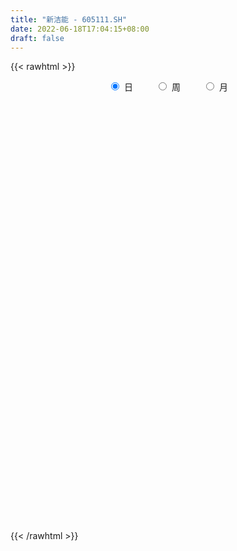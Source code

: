 ```yaml
---
title: "新洁能 - 605111.SH"
date: 2022-06-18T17:04:15+08:00
draft: false
---
```

{{< rawhtml >}}
    <div style="text-align: center">
        <label style="padding: 1rem;"><input style="margin-right: .5rem" type="radio" name="period" value="D" checked onclick="period_change(this)">日</label>
        <label style="padding: 1rem;"><input style="margin-right: .5rem" type="radio" name="period" value="W" onclick="period_change(this)">周</label>
        <label style="padding: 1rem;"><input style="margin-right: .5rem" type="radio" name="period" value="M" onclick="period_change(this)">月</label>
    </div>
    <div id="chart" style="height: 700px;"></div> 
    <script type="text/javascript">
        const D_v = [1394.27,488.64,769.06,1837.43,1156.37,618.21,731.21,958.33,4971.28,712.19,642.15,555.14,679.67,1193.16,2507.74,24984.87,192154.94,93734.03,70463.22,76057.37,78520.82,77030.81,67902.11,60033.02,26879.42,105448.86,82855.28,55763.45,65167.06,56214.68,52131.6,40008.11,42685.88,27703.66,31314.03,44266.88,72438.04,52317.55,43997.85,56283.05,46647.27,45146.89,50600.01,31939.88,34027.41,38158.31,27787.28,41816.94,41681.73,50912.57,46320.35,41807.05,40045.93,44243.85,35791.19,27702.72,24316.43,27721.51,42583.67,31237.53,39017.49,39139.09,28339.24,24911.3,34542.35,36298.87,22429.33,21358.47,30720.16,33908.38,27044.17,26778.52,37001.32,33318.74,37089.76,21669.49,30871.4,33786.0,24855.45,21185.1,17578.55,13419.21,13511.35,9724.78,22026.55,29512.26,26777.6,17967.58,23960.78,23427.24,21323.3,17468.84,36991.81,36286.02,27062.86,31422.9,26473.18,25433.39,8606.55,51497.12,39758.87,45360.55,31241.96,31078.08,29248.84,19792.16,27256.49,26368.04,14984.89,15657.85,18430.33,18170.84,18965.78,15713.01,19364.45,16198.03,9697.64,13303.78,12526.81,26720.98,21034.0,25542.21,47456.92,41028.27,45830.87,32977.58,19016.5,28496.22,36520.18,18578.74,17550.28,19080.22,19921.79,29520.76,34863.87,32954.33,16351.22,22072.7,15049.86,23015.7,31722.29,19932.21,20222.07,33677.35,19647.35,22698.38,29261.0,31121.86,28834.19,31925.53,19778.56,39087.26,23737.32,23011.34,24090.69,28945.67,26924.39,55042.44,41018.56,29563.25,32586.77,28911.82,20208.94,24400.13,34719.39,27168.0,20338.85,27751.29,37609.03,30032.56,91388.53,87650.69,99482.36,72974.07,61876.98,78638.44,65452.95,48279.03,52230.14,34341.15,62331.1,53266.55,38453.59,49119.55,58441.8,41094.39,51703.92,41802.66,48149.9,48390.64,42664.34,51501.18,47143.37,26587.09,40263.6,51674.79,50658.34,36250.16,43930.46,74725.47,63827.21,54780.17,62849.6,85462.02,61702.77,58605.01,36698.17,32968.13,35971.94,34085.28,24309.91,59315.0,49554.69,45156.25,40398.6,21543.41,25767.6,19097.2,23775.76,31789.2,24871.62,38696.97,31717.02,24526.9,23060.85,26834.49,19793.25,17954.38,14452.89,13796.2,12653.08,18434.32,26770.43,16898.82,16768.19,18087.35,12216.29,10704.0,9131.25,22423.99,16568.2,15020.2,12878.09,15269.3,49546.42,37410.27,31098.32,26175.78,15195.61,23527.74,43551.88,94298.75,56073.49,42378.6,35617.94,79055.95,52785.67,36757.49,29568.17,35213.67,44747.66,82453.42,91702.39,55811.59,70026.83,52291.61,49600.89,49955.15,46187.43,65539.55,66812.32,55063.79,51036.52,62563.27,64036.83,56424.1,58968.32,35186.43,74121.49,54129.91,32901.13,44773.54,51712.06,42080.71,30108.54,31686.26,30848.99,58440.45,48691.63,31974.67,37057.26,33426.87,25088.34,28334.1,23536.67,32479.41,24364.27,26571.48,36680.69,42195.88,29003.38,19345.89,18111.32,38712.6,28108.48,42090.23,35034.2,28171.73,24531.15,31654.33,29674.2,24379.54,38998.63,29398.2,61324.71,55812.83,46904.46,31975.16,25580.43,22510.77,41498.31,41338.85,36041.81,40294.93,29114.92,39524.71,52272.09,42128.18,32990.51,25908.36,24499.73,33955.41,26576.1,50355.82,29521.25,23437.45,74196.35,77244.79,60655.24,55777.04,37818.1,37459.09,34345.79,35779.64,47868.17,43945.36,79087.59,94954.61,79514.86,50650.57,31564.3,65513.93,82884.95,70165.78,36655.01,55375.97,48548.62,32392.36,57174.91,55326.84,35277.08,70926.27,44499.21,42831.3,31130.19,39601.05,37452.11,37023.7,38338.79,46076.43,36813.09,57324.39,49014.93,62514.86,53348.65,47513.08,48959.08,45268.25,38960.55,35519.47,53430.91,65508.34,71275.21,74250.21,53612.99,43644.1,92738.03,105374.39,83042.12,63488.13,65430.94,111652.37,94429.11,111658.13,79800.71,77700.18,93946.69,89889.51,82489.21,66180.48,63434.92,83691.23,85151.58,97650.45,124976.37,112632.35,80666.2,108506.91,97122.29,137103.73,119794.72,90035.24,102431.19,114745.79]
const D_histogram = [0.0,0.1831566952,0.4889625766,0.8749189501,1.3112216934,1.777471028,2.260800948,2.7537029978,3.2530366954,3.7585492909,4.2717971751,4.7966478078,5.3375498215,5.9003226813,6.4912901489,7.1173344831,7.7220677841,7.4377037225,6.4759627833,5.2235903626,4.771348581,3.3452176556,2.8716936341,3.092656809,3.8170710817,4.4070362434,3.8972641049,3.2718902285,2.3951687306,2.1423306053,1.6468961809,0.3094198496,-1.1922251168,-2.4677192349,-3.248180721,-3.5028467231,-2.8009909635,-2.2779573283,-0.8802750332,0.0268818231,0.3192330151,0.1738067299,0.3528070923,0.0248844066,-0.7880673409,-1.1969097653,-2.213455097,-1.9947737661,-1.4433917278,0.1760570896,-0.5687220487,-1.6439491543,-1.8878577833,-2.7008596606,-2.7981481257,-3.5202640071,-3.7859436723,-4.4896483281,-5.497357581,-6.5728197542,-6.1751961231,-5.4373139193,-5.1180821297,-4.7102192586,-3.3844238048,-3.355579716,-3.3555663045,-3.5395601374,-3.5467575574,-2.9943394522,-2.8389059794,-2.9161034761,-3.8872083703,-3.224767768,-2.0017034723,-0.9590545833,0.3839108717,0.408574194,0.061661637,-0.7458002982,-1.5311395079,-2.3032646073,-2.5746580323,-2.5810305631,-2.8924325078,-3.4391128835,-3.1535398278,-3.5104851694,-2.5292933742,-1.5144842692,-1.1346184461,0.2741437918,1.6566287392,2.7377118919,3.7679959155,4.1588399641,3.4609677822,2.3378719626,2.6604213431,3.9790581832,4.217755071,2.8154917983,0.9872285698,-1.048276054,-1.9686274044,-2.3970269403,-2.301535957,-2.667503353,-3.0932230016,-2.9762807574,-2.4821792433,-2.4171224162,-2.1951344745,-1.6204047246,-0.7846479259,-0.6652337368,-0.6134560384,-0.2894902282,-0.134162578,0.4436975684,0.4331177272,0.7699549164,2.0422279416,2.6890430691,3.5738827827,3.990509539,4.1254918777,3.8562296569,3.9541231001,3.7683063103,3.5098403257,2.9025113183,2.4833731362,1.524586594,1.4096614873,1.754988257,1.7674415498,1.5984838491,1.1359638009,0.7599904233,-0.1117374119,-0.67707436,-1.4110328051,-3.0169202181,-3.9142221849,-4.5660696442,-7.4094645662,-9.0916241707,-9.6581575476,-9.4003361943,-8.6983256768,-7.4291946945,-6.2071125783,-5.0759232584,-3.8809549071,-2.6730044102,-1.7840961172,-0.4918542645,0.27883094,0.9904559303,1.6542190641,1.8212009291,1.8260024344,1.9168300688,2.1386008821,2.0896253584,2.1265793368,2.2425170011,1.85495935,1.7843878069,2.3390696824,3.510339449,4.5334431212,5.2459131669,5.5669599157,6.3738586492,5.8725790721,5.0907475082,4.648105875,4.0254297863,4.449971122,3.6681999105,2.5465006931,1.9718382386,1.6374048622,1.1622935582,1.0596924225,0.4723971101,0.5382858353,0.2284067743,-0.4831528099,-1.3225599625,-2.2640050794,-2.7126483671,-2.4883071601,-1.9056771886,-1.3135780477,-1.061400686,-0.865877838,-0.6541524576,-1.5657087523,-1.6481162312,-0.6424338808,0.1350010458,-0.5046444739,-0.5402116606,-0.9739103605,-1.1267593411,-1.6284266496,-2.0883350187,-2.1466708846,-1.4246059888,-1.3539659982,-1.1644715408,-1.3404447133,-1.3547672203,-1.0941766383,-0.9041007165,-0.7265585317,-0.3437142144,0.0610933652,0.4053385049,0.4756744759,0.4557120465,0.0836843493,-0.4258818003,-1.1235212745,-1.4761600309,-1.560076169,-1.5703538628,-1.5699254302,-1.7123932796,-1.3401883627,-1.3427880359,-1.3205641919,-1.1054380504,-1.097250556,-1.0986338644,-1.0083511234,-0.4488717746,-0.3319909127,-0.0581889175,0.0719186153,0.136885706,0.7099673257,0.818093164,0.7185202506,0.4649063115,0.4039463491,0.6453407488,1.5949973425,2.7322208977,3.4087095281,3.5451410591,3.2429657102,3.5014061454,3.5868182149,3.2128933124,2.6686429677,1.9245740891,1.7771978906,2.5046318155,3.3817117162,3.8885536543,4.0908910728,3.7065540877,2.7875110869,2.2433201056,1.6849920938,1.8854307345,2.3953971472,2.2184017654,1.9411625056,2.7382213063,3.1446280109,3.7959092259,4.4710881347,4.451957443,4.5201040352,3.5275868722,2.5141415615,1.706006473,1.2871167672,0.6589731052,0.1640339859,-0.4611596859,-1.2069217631,-3.1638447792,-4.4318474169,-5.1946671212,-5.6726211227,-5.5639001809,-5.3127771241,-5.1540585609,-5.059403141,-5.1968047831,-5.3195708685,-5.1650766258,-4.5574352622,-3.5251394437,-2.8898753956,-2.3323433921,-1.8499959013,-1.9329811453,-1.694017353,-1.848412341,-2.300229933,-2.9669744346,-3.2385116477,-3.6108673864,-3.7327616895,-3.893372288,-3.4553266247,-3.1396040421,-2.0452167587,-1.2021637159,-0.3953613226,0.2611732137,0.537069281,0.6040120542,1.1956138548,1.3407627261,1.8457207317,1.6418645084,1.3759294605,0.6932397684,-0.5878747762,-0.425692056,-0.4576922708,-0.4185052718,-0.1954010348,0.2159681457,0.281024848,0.9105641475,1.2608618428,1.2266372589,2.1642118805,3.0722397291,3.6282624659,3.7494631144,3.865300453,3.8671674907,3.4708762558,2.6055942453,2.0473741805,1.6111227138,1.798926006,2.3237245278,2.2885677165,2.0407438337,1.3380270979,1.0144987912,1.5584883655,1.2995085237,0.8663074589,1.0045171763,0.4785550976,0.1224649933,-1.0213575318,-2.2788145643,-3.0469021682,-4.1439025701,-4.4694297129,-4.871283465,-4.9358970979,-5.1286861306,-5.2166441684,-5.0360478983,-5.0246259453,-4.8754513226,-4.8012934083,-4.0446829207,-3.0790306112,-1.6858101455,-1.0721156459,-0.4987459292,-0.0925285154,0.1431650118,-0.2806017116,-0.5083669139,-2.1598873643,-3.1795852175,-3.3322201647,-3.0827921531,-2.9352142577,-2.6023551299,-1.7992078333,-0.9205367384,0.0272401025,0.826271582,1.1787868906,1.9156700944,2.4114072866,3.0952960095,3.4304597963,3.903928804,3.8126119879,3.8254355097,3.404021348,2.8504889901,2.5110837006,2.2873255492,2.0978969131,2.1508376866,2.5426573482,2.5589492256,2.4091241729,1.7599593966,1.4302758885,1.3863354998,1.0471099857,0.8228284427,0.9076642539,1.1146388331]
const D_fast = [0.0,0.2289458689,0.6569923945,1.2616785055,2.0257866722,2.9364037638,3.9849339209,5.16626172,6.4788545915,7.9240045097,9.5052016877,11.2292142723,13.1045037415,15.1423572715,17.3561472763,19.7615252314,22.2967754784,23.8718373474,24.529087104,24.582612274,25.3232076377,24.7333811262,24.9777805131,25.9719078903,27.6505899334,29.342314156,29.8068580437,29.9994567245,29.7215274091,30.0042719352,29.920561556,28.6604401871,26.8607389416,24.9683150148,23.3758083483,22.2454306655,22.2470386842,22.2005829874,23.3781965242,24.2920738362,24.664233282,24.5622586793,24.8294608147,24.5077592307,23.4977906479,22.7897207823,21.2198116763,20.9397995657,21.130333672,22.7937967618,21.9068371113,20.4206227172,19.7047496424,18.21653285,17.4197073533,15.8175254702,14.6053598869,12.7792431491,10.397194501,7.6785273892,6.5323519895,5.9109057135,4.9506169706,4.1809250271,4.6606145297,3.8505636895,3.0116855249,1.9428016577,1.0489148482,0.8527480904,0.2984550684,-0.5077682973,-2.4506752841,-2.5944266238,-1.8717881963,-1.068902953,0.3700402199,0.4968470907,0.1653499429,-0.8285620668,-1.9966861534,-3.3446274047,-4.2596853378,-4.9113155094,-5.945825581,-7.3522841775,-7.8550960788,-9.0896627128,-8.7407942612,-8.1046062235,-8.0083950119,-6.5310968261,-4.7344546938,-2.9689435681,-0.9966605657,0.433893474,0.6012632376,0.0626354086,1.0502901249,3.3636915108,4.6568271664,3.9584368433,2.3769807572,0.0794071199,-1.3331010817,-2.3607573526,-2.8406503586,-3.8734935928,-5.0725189918,-5.6996469369,-5.8260902337,-6.3653140106,-6.6921096875,-6.5224811188,-5.8828863016,-5.9297805467,-6.0313668579,-5.7797736048,-5.657986599,-4.9692020605,-4.8715024699,-4.3421765517,-2.5593465411,-1.2402706463,0.538039763,1.9522939041,3.1186492122,3.8134444057,4.8998686238,5.6561284116,6.2751225084,6.3934213306,6.5951264325,6.0174865388,6.254976804,7.0390506379,7.4933643182,7.7240275797,7.5454984817,7.35952271,6.4598605218,5.7252549838,4.6385383373,2.2784208698,0.4025633568,-1.3908015136,-6.0865625771,-10.0416282243,-13.022700988,-15.1149636834,-16.5875345851,-17.1757022764,-17.5053983048,-17.6431897994,-17.418460175,-16.8787607806,-16.4358765169,-15.2665982303,-14.4262052908,-13.4669663179,-12.3896484181,-11.7673663209,-11.3060642069,-10.7360290554,-9.9796080215,-9.5061772056,-8.937578393,-8.2610114784,-8.184829292,-7.8093038834,-6.6698545873,-4.6209999584,-2.464535506,-0.4405871686,1.2721995593,3.672562955,4.6394281459,5.1302834591,5.8496682947,6.2333496525,7.7703837687,7.9056625348,7.4205884907,7.3388855959,7.413803435,7.2292655206,7.3915874905,6.9223914556,7.1228516397,6.8700742723,6.0377264856,4.8676793424,3.3602329556,2.2334275761,1.8356919931,1.9419026674,2.2056072964,2.1924344866,2.1714878752,2.2196751411,0.9166916584,0.4222551217,1.2673290018,2.0785141899,1.3127075517,1.1420874499,0.4649111599,0.030372344,-0.8784016269,-1.8603937507,-2.4553973377,-2.0894839391,-2.357335448,-2.4589588758,-2.9700432266,-3.3230575388,-3.3360111163,-3.3719603737,-3.3760578218,-3.079142058,-2.6590611371,-2.2134813713,-2.0242267813,-1.930261199,-2.2813678089,-2.8974044086,-3.8759242014,-4.5976029656,-5.0715381459,-5.4744043054,-5.8664572304,-6.4370233997,-6.3998655734,-6.7381622556,-7.0460794596,-7.1073128307,-7.3734379753,-7.6494797497,-7.8112847896,-7.3640233845,-7.3301402507,-7.0708854849,-6.9227982982,-6.823609781,-6.0730363299,-5.7603872006,-5.6803300514,-5.8177174126,-5.7776907878,-5.3749612009,-4.0265552716,-2.2062764919,-0.6776104795,0.3451063163,0.8536723949,1.9874643665,2.9695809897,3.3988794154,3.5217898125,3.2588644563,3.5557877304,4.9093796092,6.6318874389,8.1108677905,9.3359279772,9.8782295141,9.656064285,9.6727033301,9.5356233418,10.2074196661,11.3162353656,11.6938404252,11.9018917918,13.383505919,14.5760696264,16.1763281479,17.9692790904,19.0631377594,20.2613103604,20.1506899154,19.7657799951,19.3841465249,19.2870360108,18.8236356251,18.3697050024,17.629221409,16.5817288911,13.8338446802,11.4578801882,9.3963937037,7.5002844215,6.2180303181,5.1409590939,4.0111630168,2.8409676514,1.4043648136,-0.0482939889,-1.1850689026,-1.7167863547,-1.5657753971,-1.6529801979,-1.6785340424,-1.658685527,-2.2249160573,-2.4094566032,-3.0259546764,-4.0528297517,-5.461317862,-6.542482987,-7.8175555723,-8.8726402978,-10.0065939682,-10.4323799611,-10.901558389,-10.3184752954,-9.7759631816,-9.0680011188,-8.3461732792,-7.9360098916,-7.7180641049,-6.8275588406,-6.3472192877,-5.3808310992,-5.1742211954,-5.0961738782,-5.6055536282,-7.0336368668,-6.9778771606,-7.1243004431,-7.189739762,-7.0154857838,-6.5501245668,-6.4148116525,-5.5576313162,-4.8921181602,-4.6196834293,-3.1410558376,-1.4649680567,-0.0018797035,1.0566867237,2.1388491755,3.1075080858,3.5789359149,3.3650524657,3.3186759461,3.2852051579,3.9227399516,5.0284696053,5.5654547232,5.8278167987,5.4596068374,5.3897032285,6.3233148942,6.3892121833,6.1725879832,6.5619269948,6.1556036905,5.8301298345,4.4309679264,2.6038072529,1.0739941069,-1.0589819375,-2.5018665086,-4.1215411269,-5.4201290343,-6.8950895996,-8.2872086795,-9.365624384,-10.6103589173,-11.6800471252,-12.8062125631,-13.0607728057,-12.864878149,-11.8931102196,-11.5474446315,-11.0987613971,-10.7156761121,-10.4441913319,-10.9381084833,-11.2929654141,-13.4844577055,-15.2990518632,-16.2847418515,-16.8060118782,-17.3922375472,-17.7099672019,-17.3566218636,-16.7080849533,-15.7534980868,-14.7478987118,-14.1006866805,-12.8848859531,-11.7862969393,-10.328584214,-9.1358054782,-7.6863542694,-6.8245180885,-5.8553356894,-5.4257445141,-5.2666546245,-4.9782889887,-4.6302157529,-4.2951701607,-3.7045199655,-2.6770359668,-2.0210067831,-1.5685507926,-1.7777257197,-1.7498402556,-1.4471967694,-1.5246447871,-1.5432192194,-1.2314673447,-0.7458330573]
const D_slow = [0.0,0.0457891738,0.1680298179,0.3867595555,0.7145649788,1.1589327358,1.7241329728,2.4125587223,3.2258178961,4.1654552188,5.2334045126,6.4325664646,7.7669539199,9.2420345903,10.8648571275,12.6441907483,14.5747076943,16.4341336249,18.0531243207,19.3590219114,20.5518590566,21.3881634705,22.1060868791,22.8792510813,23.8335188517,24.9352779126,25.9095939388,26.7275664959,27.3263586786,27.8619413299,28.2736653751,28.3510203375,28.0529640583,27.4360342496,26.6239890694,25.7482773886,25.0480296477,24.4785403156,24.2584715573,24.2651920131,24.3450002669,24.3884519494,24.4766537224,24.4828748241,24.2858579889,23.9866305475,23.4332667733,22.9345733318,22.5737253998,22.6177396722,22.47555916,22.0645718715,21.5926074256,20.9173925105,20.2178554791,19.3377894773,18.3913035592,17.2688914772,15.8945520819,14.2513471434,12.7075481126,11.3482196328,10.0686991003,8.8911442857,8.0450383345,7.2061434055,6.3672518294,5.482361795,4.5956724057,3.8470875426,3.1373610478,2.4083351788,1.4365330862,0.6303411442,0.1299152761,-0.1098483697,-0.0138706518,0.0882728967,0.1036883059,-0.0827617686,-0.4655466456,-1.0413627974,-1.6850273055,-2.3302849462,-3.0533930732,-3.9131712941,-4.701556251,-5.5791775434,-6.2115008869,-6.5901219542,-6.8737765658,-6.8052406178,-6.391083433,-5.70665546,-4.7646564812,-3.7249464901,-2.8597045446,-2.2752365539,-1.6101312182,-0.6153666724,0.4390720954,1.142945045,1.3897521874,1.1276831739,0.6355263228,0.0362695877,-0.5391144015,-1.2059902398,-1.9792959902,-2.7233661795,-3.3439109904,-3.9481915944,-4.496975213,-4.9020763942,-5.0982383756,-5.2645468099,-5.4179108195,-5.4902833765,-5.523824021,-5.4128996289,-5.3046201971,-5.112131468,-4.6015744826,-3.9293137154,-3.0358430197,-2.0382156349,-1.0068426655,-0.0427852513,0.9457455238,1.8878221013,2.7652821827,3.4909100123,4.1117532963,4.4928999448,4.8453153167,5.2840623809,5.7259227684,6.1255437306,6.4095346808,6.5995322867,6.5715979337,6.4023293437,6.0495711424,5.2953410879,4.3167855417,3.1752681306,1.3229019891,-0.9500040536,-3.3645434405,-5.7146274891,-7.8892089083,-9.7465075819,-11.2982857265,-12.5672665411,-13.5375052678,-14.2057563704,-14.6517803997,-14.7747439658,-14.7050362308,-14.4574222482,-14.0438674822,-13.5885672499,-13.1320666413,-12.6528591241,-12.1182089036,-11.595802564,-11.0641577298,-10.5035284795,-10.039788642,-9.5936916903,-9.0089242697,-8.1313394074,-6.9979786271,-5.6865003354,-4.2947603565,-2.7012956942,-1.2331509262,0.0395359509,1.2015624196,2.2079198662,3.3204126467,4.2374626243,4.8740877976,5.3670473573,5.7763985728,6.0669719624,6.331895068,6.4499943455,6.5845658044,6.6416674979,6.5208792955,6.1902393048,5.624238035,4.9460759432,4.3239991532,3.847579856,3.5191853441,3.2538351726,3.0373657131,2.8738275987,2.4824004107,2.0703713529,1.9097628827,1.9435131441,1.8173520256,1.6822991105,1.4388215204,1.1571316851,0.7500250227,0.227941268,-0.3087264531,-0.6648779503,-1.0033694499,-1.2944873351,-1.6295985134,-1.9682903185,-2.241834478,-2.4678596571,-2.6494992901,-2.7354278437,-2.7201545024,-2.6188198761,-2.4999012572,-2.3859732455,-2.3650521582,-2.4715226083,-2.7524029269,-3.1214429347,-3.5114619769,-3.9040504426,-4.2965318002,-4.7246301201,-5.0596772107,-5.3953742197,-5.7255152677,-6.0018747803,-6.2761874193,-6.5508458854,-6.8029336662,-6.9151516099,-6.998149338,-7.0126965674,-6.9947169136,-6.9604954871,-6.7830036556,-6.5784803646,-6.398850302,-6.2826237241,-6.1816371368,-6.0203019497,-5.621552614,-4.9384973896,-4.0863200076,-3.2000347428,-2.3892933153,-1.5139417789,-0.6172372252,0.1859861029,0.8531468448,1.3342903671,1.7785898398,2.4047477937,3.2501757227,4.2223141363,5.2450369045,6.1716754264,6.8685531981,7.4293832245,7.850631248,8.3219889316,8.9208382184,9.4754386598,9.9607292862,10.6452846127,11.4314416155,12.380418922,13.4981909556,14.6111803164,15.7412063252,16.6231030432,17.2516384336,17.6781400519,17.9999192437,18.1646625199,18.2056710164,18.0903810949,17.7886506542,16.9976894594,15.8897276051,14.5910608248,13.1729055442,11.781930499,10.4537362179,9.1652215777,7.9003707925,6.6011695967,5.2712768796,3.9800077231,2.8406489076,1.9593640466,1.2368951977,0.6538093497,0.1913103744,-0.291934912,-0.7154392502,-1.1775423354,-1.7525998187,-2.4943434274,-3.3039713393,-4.2066881859,-5.1398786083,-6.1132216803,-6.9770533364,-7.761954347,-8.2732585366,-8.5737994656,-8.6726397963,-8.6073464928,-8.4730791726,-8.3220761591,-8.0231726954,-7.6879820138,-7.2265518309,-6.8160857038,-6.4721033387,-6.2987933966,-6.4457620906,-6.5521851046,-6.6666081723,-6.7712344903,-6.820084749,-6.7660927125,-6.6958365005,-6.4681954637,-6.152980003,-5.8463206882,-5.3052677181,-4.5372077858,-3.6301421694,-2.6927763907,-1.7264512775,-0.7596594048,0.1080596591,0.7594582204,1.2713017656,1.674082444,2.1238139455,2.7047450775,3.2768870066,3.787072965,4.1215797395,4.3752044373,4.7648265287,5.0897036596,5.3062805243,5.5574098184,5.6770485928,5.7076648412,5.4523254582,4.8826218171,4.1208962751,3.0849206326,1.9675632043,0.7497423381,-0.4842319364,-1.766403469,-3.0705645111,-4.3295764857,-5.585732972,-6.8045958027,-8.0049191547,-9.0160898849,-9.7858475377,-10.2073000741,-10.4753289856,-10.6000154679,-10.6231475967,-10.5873563438,-10.6575067717,-10.7845985002,-11.3245703412,-12.1194666456,-12.9525216868,-13.7232197251,-14.4570232895,-15.107612072,-15.5574140303,-15.7875482149,-15.7807381893,-15.5741702938,-15.2794735711,-14.8005560475,-14.1977042259,-13.4238802235,-12.5662652744,-11.5902830734,-10.6371300764,-9.680771199,-8.829765862,-8.1171436145,-7.4893726894,-6.9175413021,-6.3930670738,-5.8553576521,-5.2196933151,-4.5799560087,-3.9776749654,-3.5376851163,-3.1801161442,-2.8335322692,-2.5717547728,-2.3660476621,-2.1391315986,-1.8604718904]
const D_data = [['2020-09-28', 28.67, 28.67, 28.67, 28.67],['2020-09-29', 31.54, 31.54, 31.54, 31.54],['2020-09-30', 34.69, 34.69, 34.69, 34.69],['2020-10-09', 38.16, 38.16, 38.16, 38.16],['2020-10-12', 41.98, 41.98, 41.98, 41.98],['2020-10-13', 46.18, 46.18, 46.18, 46.18],['2020-10-14', 50.8, 50.8, 50.8, 50.8],['2020-10-15', 55.88, 55.88, 55.88, 55.88],['2020-10-16', 61.47, 61.47, 61.47, 61.47],['2020-10-19', 67.62, 67.62, 67.62, 67.62],['2020-10-20', 74.38, 74.38, 74.38, 74.38],['2020-10-21', 81.82, 81.82, 81.82, 81.82],['2020-10-22', 90.0, 90.0, 90.0, 90.0],['2020-10-23', 99.0, 99.0, 99.0, 99.0],['2020-10-26', 108.9, 108.9, 108.9, 108.9],['2020-10-27', 119.79, 119.79, 119.79, 119.79],['2020-10-28', 125.22, 130.77, 113.0, 131.77],['2020-10-29', 127.55, 128.8, 122.57, 130.8],['2020-10-30', 131.04, 124.98, 122.82, 131.49],['2020-11-02', 123.0, 122.7, 114.0, 124.22],['2020-11-03', 128.0, 134.97, 125.4, 134.97],['2020-11-04', 138.0, 123.92, 123.9, 138.0],['2020-11-05', 129.62, 136.31, 128.88, 136.31],['2020-11-06', 136.0, 149.94, 132.0, 149.94],['2020-11-09', 159.93, 164.93, 159.0, 164.93],['2020-11-10', 181.42, 173.6, 167.5, 181.42],['2020-11-11', 171.5, 167.0, 160.33, 181.0],['2020-11-12', 164.99, 169.11, 156.26, 169.96],['2020-11-13', 164.12, 168.02, 161.0, 183.0],['2020-11-16', 163.91, 178.54, 163.91, 182.88],['2020-11-17', 175.94, 179.0, 165.1, 181.99],['2020-11-18', 175.0, 168.3, 168.0, 180.66],['2020-11-19', 161.92, 162.21, 158.0, 169.75],['2020-11-20', 160.3, 160.0, 157.0, 163.5],['2020-11-23', 159.65, 162.19, 156.41, 166.66],['2020-11-24', 160.26, 167.0, 160.06, 176.0],['2020-11-25', 168.02, 181.3, 165.0, 183.7],['2020-11-26', 178.0, 183.88, 175.6, 192.57],['2020-11-27', 185.0, 202.27, 181.05, 202.27],['2020-11-30', 207.0, 205.5, 197.81, 217.69],['2020-12-01', 202.2, 204.66, 200.0, 215.0],['2020-12-02', 203.0, 203.25, 199.01, 210.5],['2020-12-03', 200.0, 211.11, 196.0, 217.0],['2020-12-04', 206.59, 208.0, 201.8, 212.5],['2020-12-07', 215.0, 202.0, 202.0, 218.0],['2020-12-08', 199.45, 206.4, 193.0, 208.02],['2020-12-09', 202.5, 196.93, 196.51, 206.38],['2020-12-10', 196.5, 211.87, 196.5, 212.0],['2020-12-11', 209.0, 220.0, 205.8, 220.0],['2020-12-14', 219.0, 242.0, 213.0, 242.0],['2020-12-15', 237.07, 217.8, 217.8, 242.69],['2020-12-16', 210.0, 211.01, 197.0, 214.8],['2020-12-17', 207.81, 219.55, 205.28, 228.78],['2020-12-18', 219.0, 210.74, 207.77, 224.97],['2020-12-21', 205.5, 217.97, 205.3, 220.0],['2020-12-22', 216.89, 208.2, 208.0, 217.97],['2020-12-23', 206.5, 211.0, 203.0, 214.5],['2020-12-24', 210.0, 202.1, 198.02, 211.93],['2020-12-25', 200.94, 192.0, 181.89, 200.94],['2020-12-28', 188.19, 182.8, 179.33, 191.92],['2020-12-29', 183.3, 196.23, 183.0, 198.5],['2020-12-30', 191.28, 200.63, 186.9, 207.92],['2020-12-31', 201.07, 195.54, 193.0, 205.88],['2021-01-04', 192.17, 196.03, 189.1, 199.37],['2021-01-05', 197.0, 210.2, 195.0, 212.0],['2021-01-06', 208.86, 196.0, 194.0, 209.83],['2021-01-07', 193.0, 193.99, 186.0, 194.18],['2021-01-08', 192.3, 189.26, 187.0, 198.0],['2021-01-11', 187.5, 188.83, 186.35, 193.27],['2021-01-12', 185.5, 195.3, 180.46, 197.5],['2021-01-13', 192.97, 190.4, 187.11, 195.38],['2021-01-14', 188.62, 185.78, 185.5, 195.38],['2021-01-15', 182.0, 169.27, 167.2, 182.03],['2021-01-18', 168.94, 186.2, 165.33, 186.2],['2021-01-19', 190.49, 196.3, 187.5, 203.8],['2021-01-20', 198.98, 199.0, 195.16, 203.89],['2021-01-21', 199.05, 209.0, 196.2, 212.5],['2021-01-22', 207.16, 196.51, 193.0, 210.0],['2021-01-25', 190.0, 191.18, 185.05, 194.86],['2021-01-26', 190.3, 182.0, 181.34, 193.3],['2021-01-27', 181.12, 177.0, 174.06, 183.99],['2021-01-28', 173.96, 171.29, 171.21, 180.0],['2021-01-29', 173.49, 172.58, 168.21, 175.0],['2021-02-01', 171.0, 172.79, 169.2, 173.98],['2021-02-02', 173.79, 165.52, 165.5, 174.0],['2021-02-03', 164.65, 157.2, 152.89, 165.2],['2021-02-04', 155.0, 163.66, 150.08, 163.66],['2021-02-05', 159.98, 152.0, 151.99, 162.0],['2021-02-08', 152.7, 167.2, 150.0, 167.2],['2021-02-09', 168.78, 170.5, 166.3, 173.88],['2021-02-10', 172.74, 164.3, 163.5, 173.0],['2021-02-18', 170.0, 180.73, 169.5, 180.73],['2021-02-19', 186.12, 187.81, 180.68, 189.0],['2021-02-22', 184.0, 191.62, 182.89, 205.31],['2021-02-23', 189.0, 198.58, 185.0, 200.0],['2021-02-24', 195.86, 197.0, 194.69, 209.9],['2021-02-25', 192.0, 185.11, 184.0, 196.0],['2021-02-26', 181.13, 176.8, 174.01, 188.88],['2021-03-01', 180.6, 194.48, 180.6, 194.48],['2021-03-02', 204.05, 213.93, 201.05, 213.93],['2021-03-03', 210.69, 207.9, 200.18, 214.87],['2021-03-04', 207.0, 187.11, 187.11, 214.97],['2021-03-05', 175.0, 174.71, 172.0, 178.85],['2021-03-08', 177.0, 161.78, 158.21, 177.8],['2021-03-09', 159.72, 166.65, 155.09, 173.58],['2021-03-10', 169.21, 167.45, 165.0, 172.97],['2021-03-11', 165.0, 171.19, 161.1, 174.65],['2021-03-12', 169.0, 162.55, 161.49, 169.0],['2021-03-15', 156.97, 157.11, 154.1, 160.5],['2021-03-16', 159.5, 160.3, 154.55, 164.1],['2021-03-17', 157.31, 164.06, 157.01, 170.0],['2021-03-18', 164.0, 157.71, 156.98, 164.0],['2021-03-19', 153.94, 158.0, 152.5, 163.88],['2021-03-22', 161.0, 162.38, 158.2, 165.61],['2021-03-23', 161.86, 167.8, 159.0, 168.5],['2021-03-24', 164.0, 160.09, 158.2, 164.51],['2021-03-25', 158.0, 158.43, 156.8, 162.15],['2021-03-26', 159.5, 161.72, 158.43, 164.45],['2021-03-29', 162.5, 159.95, 158.6, 164.94],['2021-03-30', 159.0, 166.58, 158.0, 175.39],['2021-03-31', 162.59, 160.33, 158.58, 164.3],['2021-04-01', 160.34, 165.31, 160.33, 169.36],['2021-04-02', 170.0, 181.84, 170.0, 181.84],['2021-04-06', 185.78, 180.5, 178.51, 187.89],['2021-04-07', 187.97, 189.66, 183.14, 193.5],['2021-04-08', 185.81, 190.0, 184.5, 195.5],['2021-04-09', 189.1, 191.01, 189.01, 195.88],['2021-04-12', 190.18, 188.71, 187.53, 202.06],['2021-04-13', 187.93, 196.05, 183.5, 202.0],['2021-04-14', 195.66, 195.56, 193.03, 198.78],['2021-04-15', 194.0, 196.7, 189.0, 198.0],['2021-04-16', 198.98, 193.0, 190.9, 201.07],['2021-04-19', 191.0, 195.28, 190.57, 196.6],['2021-04-20', 192.59, 187.0, 185.18, 194.28],['2021-04-21', 186.22, 196.51, 185.93, 197.65],['2021-04-22', 197.5, 204.9, 196.51, 214.4],['2021-04-23', 203.88, 203.9, 202.48, 208.27],['2021-04-26', 206.1, 203.4, 203.2, 213.2],['2021-04-27', 202.09, 200.0, 199.01, 206.89],['2021-04-28', 203.0, 200.5, 196.08, 205.7],['2021-04-29', 198.74, 192.1, 189.2, 206.8],['2021-04-30', 191.72, 192.65, 190.85, 195.48],['2021-05-06', 192.55, 187.06, 183.5, 192.57],['2021-05-07', 187.0, 168.81, 168.7, 189.37],['2021-05-10', 168.98, 168.8, 165.01, 173.0],['2021-05-11', 166.3, 164.8, 163.21, 169.7],['2021-05-12', 118.12, 123.35, 115.52, 124.5],['2021-05-13', 120.33, 119.02, 118.0, 122.18],['2021-05-14', 120.1, 119.06, 115.87, 120.87],['2021-05-17', 120.0, 120.25, 119.06, 122.95],['2021-05-18', 118.5, 120.18, 118.0, 121.88],['2021-05-19', 120.18, 124.9, 119.61, 126.03],['2021-05-20', 123.97, 124.09, 123.1, 126.66],['2021-05-21', 125.53, 123.1, 121.9, 125.53],['2021-05-24', 121.99, 124.75, 119.23, 125.45],['2021-05-25', 125.79, 126.82, 124.11, 128.0],['2021-05-26', 126.82, 124.66, 124.55, 130.5],['2021-05-27', 124.63, 132.62, 123.51, 137.0],['2021-05-28', 130.62, 129.49, 128.51, 132.7],['2021-05-31', 131.33, 131.2, 130.29, 134.1],['2021-06-01', 130.23, 133.36, 129.1, 135.6],['2021-06-02', 132.12, 128.81, 127.6, 133.99],['2021-06-03', 128.68, 126.8, 126.8, 129.78],['2021-06-04', 126.2, 127.8, 125.3, 129.48],['2021-06-07', 130.56, 130.15, 128.6, 133.2],['2021-06-08', 130.18, 127.23, 126.39, 132.0],['2021-06-09', 126.96, 128.35, 126.0, 129.5],['2021-06-10', 127.98, 129.97, 126.25, 130.45],['2021-06-11', 129.5, 123.1, 123.0, 129.9],['2021-06-15', 122.23, 125.89, 122.0, 127.99],['2021-06-16', 127.98, 135.37, 127.98, 138.48],['2021-06-17', 132.9, 148.91, 131.7, 148.91],['2021-06-18', 153.41, 155.16, 152.7, 161.99],['2021-06-21', 159.53, 159.0, 156.0, 165.0],['2021-06-22', 159.0, 160.53, 154.0, 162.71],['2021-06-23', 159.46, 173.98, 158.13, 176.58],['2021-06-24', 170.0, 163.05, 159.0, 170.0],['2021-06-25', 161.48, 160.37, 154.7, 164.48],['2021-06-28', 160.5, 165.3, 160.5, 169.74],['2021-06-29', 162.63, 163.88, 161.62, 169.59],['2021-06-30', 168.25, 180.27, 165.99, 180.27],['2021-07-01', 180.27, 167.98, 167.0, 180.54],['2021-07-02', 164.0, 161.7, 160.01, 168.77],['2021-07-05', 168.0, 166.5, 160.02, 168.2],['2021-07-06', 166.5, 169.29, 160.6, 174.55],['2021-07-07', 164.95, 167.3, 162.0, 169.3],['2021-07-08', 165.88, 172.18, 165.88, 177.95],['2021-07-09', 169.0, 165.76, 161.0, 170.95],['2021-07-12', 165.72, 173.87, 163.0, 176.8],['2021-07-13', 178.0, 169.75, 166.0, 182.0],['2021-07-14', 165.99, 162.78, 161.03, 168.32],['2021-07-15', 160.8, 157.15, 153.5, 160.83],['2021-07-16', 155.68, 150.44, 150.44, 159.18],['2021-07-19', 148.0, 151.6, 145.5, 153.41],['2021-07-20', 150.12, 158.0, 148.5, 158.95],['2021-07-21', 157.0, 163.5, 156.15, 168.9],['2021-07-22', 163.5, 166.04, 160.05, 168.0],['2021-07-23', 166.9, 163.6, 162.22, 168.5],['2021-07-26', 163.2, 163.78, 154.0, 171.55],['2021-07-27', 165.26, 164.9, 162.18, 176.76],['2021-07-28', 156.4, 148.41, 148.41, 159.0],['2021-07-29', 150.75, 155.14, 148.5, 158.3],['2021-07-30', 153.5, 170.65, 153.5, 170.65],['2021-08-02', 178.0, 172.7, 166.66, 179.99],['2021-08-03', 173.31, 155.43, 155.43, 174.76],['2021-08-04', 151.0, 161.0, 150.68, 161.21],['2021-08-05', 157.04, 154.35, 152.0, 160.0],['2021-08-06', 158.0, 155.62, 151.38, 159.0],['2021-08-09', 151.99, 148.5, 144.56, 151.99],['2021-08-10', 146.2, 144.99, 140.6, 149.6],['2021-08-11', 144.0, 146.91, 143.01, 146.91],['2021-08-12', 146.3, 156.99, 145.66, 160.58],['2021-08-13', 156.0, 149.74, 149.0, 159.89],['2021-08-16', 149.85, 150.76, 140.62, 151.61],['2021-08-17', 149.0, 145.0, 141.88, 149.0],['2021-08-18', 144.9, 145.17, 143.55, 146.9],['2021-08-19', 145.0, 148.0, 143.81, 148.81],['2021-08-20', 147.68, 147.2, 144.55, 152.21],['2021-08-23', 146.0, 147.02, 144.51, 148.75],['2021-08-24', 147.0, 150.3, 143.6, 153.87],['2021-08-25', 150.3, 152.21, 147.28, 153.5],['2021-08-26', 156.0, 153.29, 152.21, 159.93],['2021-08-27', 149.0, 150.97, 145.28, 152.66],['2021-08-30', 150.97, 150.0, 146.0, 152.96],['2021-08-31', 147.7, 144.4, 141.0, 148.0],['2021-09-01', 142.98, 139.8, 132.18, 142.98],['2021-09-02', 136.81, 133.17, 132.46, 138.99],['2021-09-03', 133.0, 133.18, 128.3, 136.37],['2021-09-06', 131.47, 133.67, 129.08, 135.8],['2021-09-07', 132.98, 132.55, 131.8, 136.0],['2021-09-08', 132.55, 130.81, 130.1, 133.5],['2021-09-09', 130.01, 126.67, 126.55, 130.49],['2021-09-10', 127.0, 131.82, 125.4, 133.93],['2021-09-13', 129.5, 126.3, 125.8, 129.5],['2021-09-14', 124.98, 124.8, 124.2, 128.79],['2021-09-15', 124.8, 126.05, 121.22, 127.38],['2021-09-16', 125.0, 122.3, 122.3, 126.03],['2021-09-17', 121.6, 120.4, 118.49, 123.9],['2021-09-22', 118.99, 119.99, 118.21, 121.62],['2021-09-23', 121.2, 126.07, 118.98, 128.35],['2021-09-24', 124.0, 121.05, 120.0, 125.8],['2021-09-27', 119.71, 122.92, 119.71, 124.98],['2021-09-28', 122.9, 121.22, 120.25, 125.4],['2021-09-29', 120.01, 120.02, 118.6, 121.95],['2021-09-30', 119.98, 127.48, 118.4, 128.58],['2021-10-08', 127.58, 123.16, 122.66, 130.5],['2021-10-11', 123.16, 120.27, 118.97, 125.01],['2021-10-12', 120.28, 116.95, 113.72, 121.66],['2021-10-13', 115.1, 117.97, 115.1, 118.18],['2021-10-14', 117.93, 121.8, 116.8, 122.88],['2021-10-15', 121.7, 133.98, 121.7, 133.98],['2021-10-18', 136.0, 142.98, 132.33, 147.0],['2021-10-19', 141.46, 143.95, 138.01, 144.44],['2021-10-20', 143.49, 141.66, 137.77, 147.51],['2021-10-21', 141.4, 138.04, 135.9, 141.59],['2021-10-22', 143.9, 147.38, 138.15, 149.5],['2021-10-25', 145.0, 148.84, 142.13, 150.97],['2021-10-26', 149.0, 145.0, 144.2, 151.5],['2021-10-27', 145.0, 142.81, 140.71, 145.88],['2021-10-28', 142.33, 138.81, 138.0, 144.4],['2021-10-29', 139.41, 145.58, 139.0, 146.66],['2021-11-01', 145.99, 160.14, 145.02, 160.14],['2021-11-02', 162.18, 169.14, 159.7, 173.6],['2021-11-03', 173.36, 171.71, 167.39, 175.5],['2021-11-04', 171.75, 173.7, 171.01, 182.96],['2021-11-05', 176.7, 169.8, 169.0, 179.0],['2021-11-08', 167.2, 163.1, 160.2, 168.85],['2021-11-09', 163.23, 166.87, 162.1, 170.05],['2021-11-10', 164.0, 166.37, 164.0, 172.05],['2021-11-11', 165.94, 177.5, 165.94, 181.18],['2021-11-12', 177.5, 186.26, 175.15, 193.66],['2021-11-15', 183.5, 181.72, 175.72, 186.9],['2021-11-16', 180.83, 182.29, 180.1, 193.49],['2021-11-17', 180.02, 200.52, 179.0, 200.52],['2021-11-18', 195.0, 202.83, 195.0, 214.48],['2021-11-19', 202.67, 213.26, 201.17, 216.27],['2021-11-22', 212.14, 222.33, 205.3, 225.55],['2021-11-23', 220.0, 221.0, 216.62, 226.98],['2021-11-24', 220.14, 228.0, 219.99, 243.1],['2021-11-25', 225.34, 217.74, 215.3, 226.21],['2021-11-26', 219.5, 216.88, 215.94, 221.2],['2021-11-29', 216.0, 218.7, 213.88, 225.52],['2021-11-30', 218.7, 224.0, 213.0, 230.97],['2021-12-01', 224.02, 221.9, 218.5, 233.99],['2021-12-02', 220.26, 223.45, 219.68, 228.37],['2021-12-03', 223.8, 221.25, 219.8, 228.86],['2021-12-06', 218.32, 217.91, 215.28, 224.2],['2021-12-07', 217.31, 196.12, 196.12, 220.5],['2021-12-08', 195.9, 195.3, 193.3, 197.84],['2021-12-09', 195.66, 194.43, 192.17, 196.78],['2021-12-10', 196.15, 192.25, 187.5, 196.3],['2021-12-13', 190.48, 195.87, 188.8, 196.0],['2021-12-14', 194.0, 195.85, 190.2, 199.0],['2021-12-15', 195.0, 193.0, 191.48, 201.82],['2021-12-16', 195.86, 190.0, 188.07, 196.8],['2021-12-17', 189.34, 183.89, 183.01, 189.34],['2021-12-20', 182.5, 179.99, 179.2, 186.44],['2021-12-21', 180.3, 180.0, 175.72, 182.56],['2021-12-22', 182.0, 184.33, 178.47, 186.46],['2021-12-23', 183.9, 191.2, 181.6, 192.12],['2021-12-24', 190.11, 188.4, 186.86, 196.11],['2021-12-27', 186.01, 188.7, 186.0, 193.89],['2021-12-28', 190.0, 188.96, 183.5, 190.0],['2021-12-29', 187.82, 181.43, 177.44, 188.49],['2021-12-30', 180.5, 184.36, 180.0, 187.38],['2021-12-31', 184.3, 178.1, 172.5, 184.32],['2022-01-04', 176.0, 170.85, 165.41, 178.8],['2022-01-05', 170.52, 162.7, 162.0, 171.86],['2022-01-06', 162.7, 162.2, 160.5, 164.9],['2022-01-07', 162.38, 155.9, 155.0, 163.67],['2022-01-10', 155.92, 154.08, 152.01, 155.95],['2022-01-11', 155.5, 148.96, 148.7, 155.69],['2022-01-12', 152.16, 153.33, 148.02, 155.0],['2022-01-13', 154.11, 150.14, 147.35, 154.49],['2022-01-14', 149.33, 160.5, 148.85, 160.5],['2022-01-17', 159.67, 160.1, 156.0, 163.66],['2022-01-18', 160.0, 162.25, 157.01, 167.52],['2022-01-19', 160.35, 163.05, 158.36, 163.99],['2022-01-20', 161.35, 159.91, 158.03, 164.61],['2022-01-21', 157.25, 157.48, 155.0, 160.8],['2022-01-24', 157.98, 165.4, 157.46, 168.85],['2022-01-25', 165.0, 161.7, 161.3, 170.32],['2022-01-26', 163.45, 168.19, 156.75, 168.67],['2022-01-27', 167.0, 160.52, 160.01, 172.8],['2022-01-28', 161.58, 158.73, 157.0, 165.0],['2022-02-07', 162.0, 150.85, 149.58, 164.12],['2022-02-08', 148.7, 137.15, 135.77, 148.7],['2022-02-09', 140.0, 150.87, 139.0, 150.87],['2022-02-10', 153.0, 147.49, 144.07, 153.0],['2022-02-11', 145.0, 147.09, 144.22, 151.73],['2022-02-14', 144.0, 148.89, 143.0, 151.5],['2022-02-15', 149.51, 152.01, 148.77, 154.9],['2022-02-16', 152.01, 148.2, 146.88, 154.0],['2022-02-17', 147.2, 156.7, 145.6, 160.47],['2022-02-18', 153.53, 155.83, 153.0, 159.59],['2022-02-21', 154.5, 152.01, 150.88, 155.61],['2022-02-22', 150.88, 167.21, 149.03, 167.21],['2022-02-23', 165.51, 173.25, 164.02, 176.58],['2022-02-24', 170.9, 174.92, 168.25, 176.65],['2022-02-25', 180.59, 173.82, 171.9, 182.96],['2022-02-28', 172.4, 177.14, 172.0, 177.98],['2022-03-01', 178.68, 178.96, 175.08, 181.13],['2022-03-02', 176.5, 175.8, 169.69, 176.5],['2022-03-03', 175.78, 169.0, 167.21, 176.98],['2022-03-04', 165.0, 171.0, 163.91, 176.65],['2022-03-07', 168.88, 171.51, 167.5, 174.96],['2022-03-08', 172.0, 180.3, 172.0, 188.08],['2022-03-09', 181.5, 188.46, 175.0, 188.7],['2022-03-10', 194.0, 185.05, 183.5, 196.8],['2022-03-11', 179.01, 183.86, 178.02, 186.58],['2022-03-14', 181.0, 177.5, 175.67, 182.8],['2022-03-15', 174.0, 181.02, 173.0, 188.8],['2022-03-16', 185.99, 194.18, 175.4, 196.8],['2022-03-17', 196.13, 186.74, 186.08, 198.1],['2022-03-18', 184.3, 184.29, 182.28, 190.0],['2022-03-21', 182.34, 192.18, 180.01, 193.56],['2022-03-22', 187.88, 184.2, 181.8, 188.28],['2022-03-23', 183.6, 184.99, 180.7, 186.0],['2022-03-24', 181.52, 171.48, 170.36, 181.6],['2022-03-25', 172.0, 162.95, 162.91, 175.18],['2022-03-28', 159.0, 162.09, 157.88, 165.0],['2022-03-29', 159.16, 150.53, 148.02, 161.88],['2022-03-30', 152.97, 153.24, 151.58, 156.84],['2022-03-31', 151.3, 146.75, 146.0, 151.49],['2022-04-01', 145.75, 145.79, 143.94, 148.95],['2022-04-06', 144.49, 139.28, 138.33, 144.49],['2022-04-07', 139.28, 135.33, 135.2, 141.37],['2022-04-08', 136.72, 134.3, 131.85, 138.5],['2022-04-11', 131.19, 127.95, 127.01, 133.0],['2022-04-12', 128.44, 125.25, 122.0, 129.5],['2022-04-13', 123.74, 119.97, 118.85, 123.74],['2022-04-14', 122.36, 126.01, 119.68, 129.5],['2022-04-15', 123.0, 129.1, 122.2, 130.5],['2022-04-18', 129.1, 137.52, 127.23, 138.05],['2022-04-19', 135.88, 130.61, 129.0, 137.0],['2022-04-20', 130.0, 131.19, 128.05, 133.88],['2022-04-21', 128.89, 130.0, 128.5, 136.89],['2022-04-22', 128.0, 128.11, 125.0, 133.9],['2022-04-25', 124.23, 117.76, 117.51, 127.0],['2022-04-26', 119.15, 116.6, 115.01, 121.49],['2022-04-27', 81.02, 91.0, 79.97, 91.17],['2022-04-28', 88.6, 87.85, 86.5, 90.88],['2022-04-29', 89.6, 91.13, 87.38, 92.25],['2022-05-05', 90.23, 91.95, 89.5, 96.45],['2022-05-06', 88.9, 87.32, 86.91, 90.15],['2022-05-09', 86.32, 86.61, 86.05, 89.93],['2022-05-10', 84.9, 91.63, 84.56, 94.0],['2022-05-11', 92.0, 93.81, 91.66, 98.0],['2022-05-12', 92.98, 97.02, 92.4, 99.8],['2022-05-13', 97.37, 98.0, 94.3, 98.5],['2022-05-16', 98.1, 94.13, 93.86, 98.98],['2022-05-17', 94.63, 101.0, 93.11, 103.2],['2022-05-18', 101.0, 100.99, 100.22, 104.1],['2022-05-19', 98.23, 106.79, 97.55, 107.1],['2022-05-20', 106.0, 105.95, 103.61, 107.8],['2022-05-23', 106.5, 111.1, 105.13, 111.49],['2022-05-24', 110.0, 106.57, 106.5, 115.21],['2022-05-25', 106.4, 109.28, 101.72, 109.95],['2022-05-26', 107.0, 104.31, 102.2, 107.64],['2022-05-27', 105.0, 101.31, 100.05, 106.88],['2022-05-30', 101.51, 102.61, 100.28, 104.87],['2022-05-31', 103.0, 103.43, 99.69, 103.99],['2022-06-01', 103.35, 103.55, 102.5, 107.6],['2022-06-02', 103.0, 107.05, 102.03, 107.55],['2022-06-06', 107.0, 113.6, 106.02, 113.9],['2022-06-07', 116.9, 111.35, 109.0, 117.0],['2022-06-08', 110.03, 110.29, 108.0, 114.05],['2022-06-09', 109.5, 103.0, 101.81, 109.82],['2022-06-10', 102.1, 105.15, 101.81, 106.5],['2022-06-13', 103.71, 108.42, 103.5, 111.5],['2022-06-14', 106.25, 104.27, 100.41, 107.49],['2022-06-15', 103.5, 104.58, 103.01, 108.5],['2022-06-16', 104.28, 108.45, 104.28, 110.77],['2022-06-17', 106.55, 111.3, 105.01, 112.9]]
const W_v = [2651.97,1837.43,8435.4,3782.31,383844.7999999999,359544.13,336114.07,218743.93,244334.35,230617.1,183471.67,223329.75,158115.52,137733.35,139540.32,155452.55,156735.39,90549.66,106008.77,68711.32,54460.65,146678.35,176465.05,133743.61,86209.69,74276.91,133280.92,138853.22,120225.64,133611.97,111792.76,53899.42,131562.78,137540.01,176021.75,135670.91,147586.56,308554.14,327221.47,240622.53,242162.32,237849.43,205433.98,300112.91,275436.1,203236.82,151963.06,150850.57,112169.87,86106.92,74674.65,48123.44,92714.01,37410.27,139549.33,307424.73,199072.66,352285.84,278095.34,289124.51,255307.28,200361.11,207013.0,142865.39,158815.7,146368.52,119391.41,183775.28,182783.65,188288.82,192823.85,164908.31,291310.87,193270.79,348152.99,286783.97,248818.7,224664.05,114076.86,227567.63,257603.92,264694.48,127863.2,388286.77,462971.26,410206.07,329928.18,523904.1199999999,564110.67]
const W_histogram = [0.0,0.2214472934,1.8357225542,5.1416756211,8.5858231052,11.8513774258,14.3677300442,14.5841981993,16.523945686,17.0725676533,17.0817243425,15.3565784,11.9948479665,9.1780844092,6.2029467628,2.3954269959,1.2744313188,-1.3723932037,-4.6199096359,-5.9648334471,-5.3177548608,-5.6469142081,-5.9885814813,-6.9491724033,-7.7458459231,-7.852589819,-6.4567961741,-4.8764979913,-3.7104940815,-2.2882132962,-2.1882073919,-3.7206972613,-7.8411036514,-9.9169438707,-10.4298964186,-10.4282463119,-10.2724628175,-7.6588875874,-5.3378721643,-3.5573454695,-2.026594658,-1.9648103238,-1.00497929,0.0797787132,-0.2233021353,-0.7959249156,-1.2925084534,-1.3097649906,-2.3986076464,-3.0480296614,-4.0230461784,-4.3715785063,-3.9303422323,-3.6943064746,-2.6246403078,-0.9179127597,0.1307066607,2.3721039992,4.7429821005,7.7325588488,9.4435243238,10.2897289318,8.3965109225,6.1835807389,4.6935063172,2.7787789951,-0.0675029668,-1.6379912828,-2.80906655,-3.3895039001,-4.3841976829,-4.2757994185,-2.8816280435,-2.0761215303,-0.6764118611,0.2306458591,-0.6084668124,-2.2299129301,-3.8897830342,-5.0764447072,-5.6240591283,-8.0264036119,-9.3301963929,-8.9311079235,-7.6394737744,-6.6421713627,-5.2040644195,-4.0407635143,-2.5877459543]
const W_fast = [0.0,0.2768091168,2.3500150161,6.9413869883,12.5319902487,18.7603889257,24.8686740552,28.7311917601,34.8019256683,39.6186895489,43.8982773238,46.0122759813,45.6492575394,45.1270150844,43.7026141287,40.4939511107,39.6915632634,36.7016404399,32.2991465988,29.4630144258,28.7806542969,27.0397663976,25.200953754,22.5030697312,19.7699347307,17.7000433801,17.4816379814,17.8428116664,18.0811920558,18.931419517,18.4843735733,16.0217093887,9.9410270858,5.3859508987,2.2655242462,-0.3398872251,-2.7522194351,-2.0533661018,-1.0668187198,-0.1756283924,0.8484737546,0.4190555079,1.1276417191,2.2323444006,1.8734380183,1.1018340092,0.282123358,-0.0625744269,-1.7510689942,-3.1624984245,-5.1432764862,-6.5847034406,-7.1260527247,-7.8135935857,-7.4000874958,-5.9228381377,-4.8415420521,-2.0071187138,1.5495049127,6.4722213732,10.5440679291,13.96270477,14.1686144913,13.5015794925,13.1848816501,11.9648490768,9.1016913731,7.1217052364,5.2483633317,3.8205500066,1.7298068031,0.7692552128,1.443019577,1.7294957076,2.9601024116,3.9248215966,2.9335922219,0.7546678717,-1.8776479909,-4.3334208407,-6.2870500439,-10.6959954305,-14.3323373097,-16.1660258212,-16.7842601158,-17.4475005446,-17.3104097063,-17.1572996797,-16.3512186083]
const W_slow = [0.0,0.0553618234,0.5142924619,1.7997113672,3.9461671435,6.9090114999,10.500944011,14.1469935608,18.2779799823,22.5461218956,26.8165529813,30.6556975813,33.6544095729,35.9489306752,37.4996673659,38.0985241149,38.4171319446,38.0740336436,36.9190562347,35.4278478729,34.0984091577,32.6866806057,31.1895352354,29.4522421345,27.5157806538,25.552633199,23.9384341555,22.7193096577,21.7916861373,21.2196328132,20.6725809653,19.74240665,17.7821307371,15.3028947694,12.6954206648,10.0883590868,7.5202433824,5.6055214856,4.2710534445,3.3817170771,2.8750684126,2.3838658317,2.1326210092,2.1525656875,2.0967401536,1.8977589247,1.5746318114,1.2471905637,0.6475386522,-0.1144687632,-1.1202303078,-2.2131249344,-3.1957104924,-4.1192871111,-4.775447188,-5.004925378,-4.9722487128,-4.379222713,-3.1934771879,-1.2603374757,1.1005436053,3.6729758382,5.7721035689,7.3179987536,8.4913753329,9.1860700817,9.16919434,8.7596965193,8.0574298817,7.2100539067,6.114004486,5.0450546314,4.3246476205,3.8056172379,3.6365142726,3.6941757374,3.5420590343,2.9845808018,2.0121350433,0.7430238665,-0.6629909156,-2.6695918186,-5.0021409168,-7.2349178977,-9.1447863413,-10.805329182,-12.1063452869,-13.1165361654,-13.763472654]
const W_data = [['2020-09-30', 28.67, 34.69, 28.67, 34.69],['2020-10-09', 38.16, 38.16, 38.16, 38.16],['2020-10-16', 41.98, 61.47, 41.98, 61.47],['2020-10-23', 67.62, 99.0, 67.62, 99.0],['2020-10-30', 108.9, 124.98, 108.9, 131.77],['2020-11-06', 123.0, 149.94, 114.0, 149.94],['2020-11-13', 159.93, 168.02, 156.26, 183.0],['2020-11-20', 163.91, 160.0, 157.0, 182.88],['2020-11-27', 159.65, 202.27, 156.41, 202.27],['2020-12-04', 207.0, 208.0, 196.0, 217.69],['2020-12-11', 215.0, 220.0, 193.0, 220.0],['2020-12-18', 219.0, 210.74, 197.0, 242.69],['2020-12-25', 205.5, 192.0, 181.89, 220.0],['2020-12-31', 188.19, 195.54, 179.33, 207.92],['2021-01-08', 192.17, 189.26, 186.0, 212.0],['2021-01-15', 187.5, 169.27, 167.2, 197.5],['2021-01-22', 168.94, 196.51, 165.33, 212.5],['2021-01-29', 190.0, 172.58, 168.21, 194.86],['2021-02-05', 171.0, 152.0, 150.08, 174.0],['2021-02-10', 152.7, 164.3, 150.0, 173.88],['2021-02-19', 170.0, 187.81, 169.5, 189.0],['2021-02-26', 184.0, 176.8, 174.01, 209.9],['2021-03-05', 180.6, 174.71, 172.0, 214.97],['2021-03-12', 177.0, 162.55, 155.09, 177.8],['2021-03-19', 156.97, 158.0, 152.5, 170.0],['2021-03-26', 161.0, 161.72, 156.8, 168.5],['2021-04-02', 162.5, 181.84, 158.0, 181.84],['2021-04-09', 185.78, 191.01, 178.51, 195.88],['2021-04-16', 190.18, 193.0, 183.5, 202.06],['2021-04-23', 191.0, 203.9, 185.18, 214.4],['2021-04-30', 206.1, 192.65, 189.2, 213.2],['2021-05-07', 192.55, 168.81, 168.7, 192.57],['2021-05-14', 168.98, 119.06, 115.52, 173.0],['2021-05-21', 120.0, 123.1, 118.0, 126.66],['2021-05-28', 121.99, 129.49, 119.23, 137.0],['2021-06-04', 131.33, 127.8, 125.3, 135.6],['2021-06-11', 130.56, 123.1, 123.0, 133.2],['2021-06-18', 122.23, 155.16, 122.0, 161.99],['2021-06-25', 159.53, 160.37, 154.0, 176.58],['2021-07-02', 160.5, 161.7, 160.01, 180.54],['2021-07-09', 168.0, 165.76, 160.02, 177.95],['2021-07-16', 165.72, 150.44, 150.44, 182.0],['2021-07-23', 148.0, 163.6, 145.5, 168.9],['2021-07-30', 163.2, 170.65, 148.41, 176.76],['2021-08-06', 178.0, 155.62, 150.68, 179.99],['2021-08-13', 151.99, 149.74, 140.6, 160.58],['2021-08-20', 149.85, 147.2, 140.62, 152.21],['2021-08-27', 146.0, 150.97, 143.6, 159.93],['2021-09-03', 150.97, 133.18, 128.3, 152.96],['2021-09-10', 131.47, 131.82, 125.4, 136.0],['2021-09-17', 129.5, 120.4, 118.49, 129.5],['2021-09-24', 118.99, 121.05, 118.21, 128.35],['2021-09-30', 119.71, 127.48, 118.4, 128.58],['2021-10-08', 127.58, 123.16, 122.66, 130.5],['2021-10-15', 123.16, 133.98, 113.72, 133.98],['2021-10-22', 136.0, 147.38, 132.33, 149.5],['2021-10-29', 145.0, 145.58, 138.0, 151.5],['2021-11-05', 145.99, 169.8, 145.02, 182.96],['2021-11-12', 167.2, 186.26, 160.2, 193.66],['2021-11-19', 183.5, 213.26, 175.72, 216.27],['2021-11-26', 212.14, 216.88, 205.3, 243.1],['2021-12-03', 216.0, 221.25, 213.0, 233.99],['2021-12-10', 218.32, 192.25, 187.5, 224.2],['2021-12-17', 190.48, 183.89, 183.01, 201.82],['2021-12-24', 182.5, 188.4, 175.72, 196.11],['2021-12-31', 186.01, 178.1, 172.5, 193.89],['2022-01-07', 176.0, 155.9, 155.0, 178.8],['2022-01-14', 155.92, 160.5, 147.35, 160.5],['2022-01-21', 159.67, 157.48, 155.0, 167.52],['2022-01-28', 157.98, 158.73, 156.75, 172.8],['2022-02-11', 162.0, 147.09, 135.77, 164.12],['2022-02-18', 144.0, 155.83, 143.0, 160.47],['2022-02-25', 154.5, 173.82, 149.03, 182.96],['2022-03-04', 172.4, 171.0, 163.91, 181.13],['2022-03-11', 168.88, 183.86, 167.5, 196.8],['2022-03-18', 181.0, 184.29, 173.0, 198.1],['2022-03-25', 182.34, 162.95, 162.91, 193.56],['2022-04-01', 159.0, 145.79, 143.94, 165.0],['2022-04-08', 144.49, 134.3, 131.85, 144.49],['2022-04-15', 131.19, 129.1, 118.85, 133.0],['2022-04-22', 129.1, 128.11, 125.0, 138.05],['2022-04-29', 124.23, 91.13, 79.97, 127.0],['2022-05-06', 90.23, 87.32, 86.91, 96.45],['2022-05-13', 86.32, 98.0, 84.56, 99.8],['2022-05-20', 98.1, 105.95, 93.11, 107.8],['2022-05-27', 106.5, 101.31, 100.05, 115.21],['2022-06-02', 101.51, 107.05, 99.69, 107.6],['2022-06-10', 107.0, 105.15, 101.81, 117.0],['2022-06-17', 103.71, 111.3, 100.41, 112.9]]
const M_v = [2651.97,397899.9399999999,1215019.5300000003,876984.34,542277.9199999999,375859.09,530977.05,577482.72,528587.21,1038372.2200000001,1077278.78,829074.2999999999,366201.14,683456.9900000001,1271298.5699999998,758938.1199999999,674239.1600000001,686861.13,1232742.21,895073.08,1536453.4499999997,1270816.8200000001]
const M_histogram = [0.0,5.7620968661,14.1970742186,18.0586056005,17.9803729498,17.1304568099,14.4819871767,13.9257126517,8.6940244657,7.8394440792,6.0098222103,2.589989682,-1.057767115,-2.4198555369,1.5770684455,0.7859857979,-1.2733655861,-1.6057550444,-3.9489359736,-9.0307278592,-11.2075535268,-11.706657818]
const M_fast = [0.0,7.2026210826,19.1868669897,27.5630497717,31.9799103586,35.4126084211,36.384635582,39.3097892201,36.2516071505,37.3568877837,37.0297214674,34.2573863596,30.3451877839,28.3781354778,32.7693265715,32.1747403734,29.7970475929,29.0632193735,25.7328044509,18.3933306005,13.4146165512,9.9888478055]
const M_slow = [0.0,1.4405242165,4.9897927712,9.5044441713,13.9995374087,18.2821516112,21.9026484054,25.3840765683,27.5575826847,29.5174437045,31.0198992571,31.6673966776,31.4029548989,30.7979910147,31.192258126,31.3887545755,31.070413179,30.6689744179,29.6817404245,27.4240584597,24.622170078,21.6955056235]
const M_data = [['2020-09-30', 28.67, 34.69, 28.67, 34.69],['2020-10-30', 38.16, 124.98, 38.16, 131.77],['2020-11-30', 123.0, 205.5, 114.0, 217.69],['2020-12-31', 202.2, 195.54, 179.33, 242.69],['2021-01-29', 192.17, 172.58, 165.33, 212.5],['2021-02-26', 171.0, 176.8, 150.0, 209.9],['2021-03-31', 180.6, 160.33, 152.5, 214.97],['2021-04-30', 160.34, 192.65, 160.33, 214.4],['2021-05-31', 192.55, 131.2, 115.52, 192.57],['2021-06-30', 130.23, 180.27, 122.0, 180.27],['2021-07-30', 180.27, 170.65, 145.5, 182.0],['2021-08-31', 178.0, 144.4, 140.6, 179.99],['2021-09-30', 142.98, 127.48, 118.21, 142.98],['2021-10-29', 127.58, 145.58, 113.72, 151.5],['2021-11-30', 145.99, 224.0, 145.02, 243.1],['2021-12-31', 224.02, 178.1, 172.5, 233.99],['2022-01-28', 176.0, 158.73, 147.35, 178.8],['2022-02-28', 162.0, 177.14, 135.77, 182.96],['2022-03-31', 178.68, 146.75, 146.0, 198.1],['2022-04-29', 145.75, 91.13, 79.97, 148.95],['2022-05-31', 90.23, 103.43, 84.56, 115.21],['2022-06-30', 103.35, 111.3, 100.41, 117.0]]
        const D_a = [null,null,null,null,null,null,null,null,null,null,null,null,null,null,null,null,null,null,null,null,null,null,null,null,null,null,null,null,null,null,null,null,null,null,null,null,null,null,null,null,null,null,null,null,null,null,null,null,null,null,242.69,null,null,null,null,null,null,null,null,179.33,null,null,null,null,212.0,null,null,null,null,null,null,null,null,null,null,null,null,null,null,null,null,null,null,null,null,null,null,null,150.0,null,null,null,null,null,null,null,null,null,null,null,null,214.97,null,null,null,null,null,null,null,null,null,null,152.5,null,null,null,null,null,null,null,null,null,null,null,null,null,null,202.06,null,null,null,null,null,null,null,null,null,null,null,null,null,null,null,null,null,null,115.52,null,null,null,null,null,null,null,null,null,null,137.0,null,null,null,null,null,125.3,null,null,null,null,null,null,null,null,null,null,null,null,null,null,null,null,null,180.54,null,null,null,null,null,null,null,null,null,null,null,145.5,null,null,null,null,null,null,null,null,null,179.99,null,null,null,null,null,140.6,null,null,null,null,null,null,null,null,null,null,null,159.93,null,null,null,null,null,null,null,null,null,null,null,null,null,null,null,null,118.21,null,null,null,null,null,null,null,null,null,null,null,null,null,null,null,null,null,null,null,null,null,null,null,null,null,null,null,null,null,null,null,null,null,null,null,null,null,null,null,243.1,null,null,null,null,null,null,null,null,null,null,null,null,null,null,null,null,null,null,null,null,null,null,null,null,null,null,null,null,null,null,null,null,null,null,147.35,null,null,null,null,null,null,null,null,null,172.8,null,null,null,null,null,null,143.0,null,null,null,null,null,null,null,null,null,null,null,null,null,null,null,null,null,null,null,null,null,null,198.1,null,null,null,null,null,null,null,null,null,null,null,null,null,null,null,null,118.85,null,null,null,null,null,136.89,null,null,null,79.97,null,null,null,null,null,null,null,null,null,null,null,null,null,null,null,115.21,null,null,null,null,99.69,null,null,null,117.0,null,null,null,null,100.41,null,null,null]
const W_a = [null,null,null,null,null,null,null,null,null,null,null,242.69,null,null,null,null,null,null,null,150.0,null,null,null,null,null,null,null,null,null,214.4,null,null,null,null,null,null,null,122.0,null,null,null,null,null,null,179.99,null,null,null,null,null,null,118.21,null,null,null,null,null,null,null,null,243.1,null,null,null,null,null,null,null,null,null,135.77,null,null,null,null,198.1,null,null,null,null,null,79.97,null,null,null,null,null,117.0,null]
const M_a = [null,null,null,242.69,null,null,null,null,null,null,null,null,null,113.72,null,null,null,null,198.1,null,null,null]
        const D_b = [[{ coord: ['2020-12-15', 212.0] }, { coord: ['2021-04-12', 179.33] }],[{ coord: ['2021-05-12', 137.0] }, { coord: ['2021-07-01', 125.3] }],[{ coord: ['2021-07-01', 179.99] }, { coord: ['2022-03-17', 145.5] }],[{ coord: ['2022-04-27', 115.21] }, { coord: ['2022-06-07', 99.69] }]]
const W_b = [[{ coord: ['2020-12-18', 214.4] }, { coord: ['2022-03-18', 150.0] }]]
const M_b = []
    </script>
{{< /rawhtml >}}